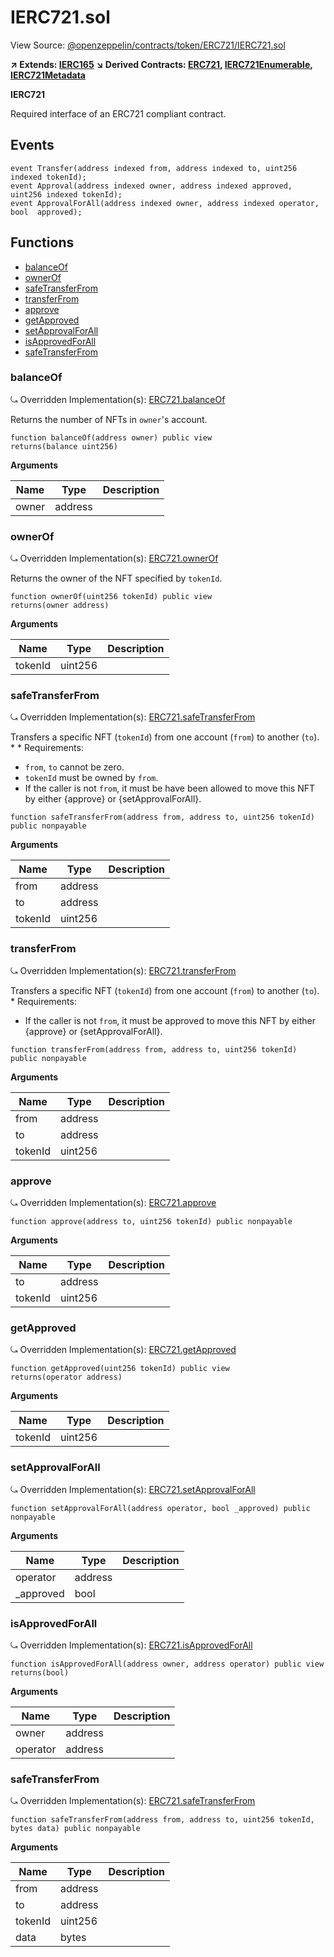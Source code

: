 # IERC721.sol

View Source: [@openzeppelin/contracts/token/ERC721/IERC721.sol](https://github.com/Dapp-Wizards/@openzeppelin/contracts/token/ERC721/IERC721.sol)

**↗ Extends: [IERC165](IERC165.md)**
**↘ Derived Contracts: [ERC721](ERC721.md), [IERC721Enumerable](IERC721Enumerable.md), [IERC721Metadata](IERC721Metadata.md)**

**IERC721**

Required interface of an ERC721 compliant contract.

## Events

```solidity
event Transfer(address indexed from, address indexed to, uint256 indexed tokenId);
event Approval(address indexed owner, address indexed approved, uint256 indexed tokenId);
event ApprovalForAll(address indexed owner, address indexed operator, bool  approved);
```

## Functions

- [balanceOf](#balanceof)
- [ownerOf](#ownerof)
- [safeTransferFrom](#safetransferfrom)
- [transferFrom](#transferfrom)
- [approve](#approve)
- [getApproved](#getapproved)
- [setApprovalForAll](#setapprovalforall)
- [isApprovedForAll](#isapprovedforall)
- [safeTransferFrom](#safetransferfrom)

### balanceOf

⤿ Overridden Implementation(s): [ERC721.balanceOf](ERC721.md#balanceof)

Returns the number of NFTs in `owner`'s account.

```solidity
function balanceOf(address owner) public view
returns(balance uint256)
```

**Arguments**

| Name        | Type           | Description  |
| ------------- |------------- | -----|
| owner | address |  | 

### ownerOf

⤿ Overridden Implementation(s): [ERC721.ownerOf](ERC721.md#ownerof)

Returns the owner of the NFT specified by `tokenId`.

```solidity
function ownerOf(uint256 tokenId) public view
returns(owner address)
```

**Arguments**

| Name        | Type           | Description  |
| ------------- |------------- | -----|
| tokenId | uint256 |  | 

### safeTransferFrom

⤿ Overridden Implementation(s): [ERC721.safeTransferFrom](ERC721.md#safetransferfrom)

Transfers a specific NFT (`tokenId`) from one account (`from`) to
another (`to`).
     *
     * Requirements:
- `from`, `to` cannot be zero.
- `tokenId` must be owned by `from`.
- If the caller is not `from`, it must be have been allowed to move this
NFT by either {approve} or {setApprovalForAll}.

```solidity
function safeTransferFrom(address from, address to, uint256 tokenId) public nonpayable
```

**Arguments**

| Name        | Type           | Description  |
| ------------- |------------- | -----|
| from | address |  | 
| to | address |  | 
| tokenId | uint256 |  | 

### transferFrom

⤿ Overridden Implementation(s): [ERC721.transferFrom](ERC721.md#transferfrom)

Transfers a specific NFT (`tokenId`) from one account (`from`) to
another (`to`).
     * Requirements:
- If the caller is not `from`, it must be approved to move this NFT by
either {approve} or {setApprovalForAll}.

```solidity
function transferFrom(address from, address to, uint256 tokenId) public nonpayable
```

**Arguments**

| Name        | Type           | Description  |
| ------------- |------------- | -----|
| from | address |  | 
| to | address |  | 
| tokenId | uint256 |  | 

### approve

⤿ Overridden Implementation(s): [ERC721.approve](ERC721.md#approve)

```solidity
function approve(address to, uint256 tokenId) public nonpayable
```

**Arguments**

| Name        | Type           | Description  |
| ------------- |------------- | -----|
| to | address |  | 
| tokenId | uint256 |  | 

### getApproved

⤿ Overridden Implementation(s): [ERC721.getApproved](ERC721.md#getapproved)

```solidity
function getApproved(uint256 tokenId) public view
returns(operator address)
```

**Arguments**

| Name        | Type           | Description  |
| ------------- |------------- | -----|
| tokenId | uint256 |  | 

### setApprovalForAll

⤿ Overridden Implementation(s): [ERC721.setApprovalForAll](ERC721.md#setapprovalforall)

```solidity
function setApprovalForAll(address operator, bool _approved) public nonpayable
```

**Arguments**

| Name        | Type           | Description  |
| ------------- |------------- | -----|
| operator | address |  | 
| _approved | bool |  | 

### isApprovedForAll

⤿ Overridden Implementation(s): [ERC721.isApprovedForAll](ERC721.md#isapprovedforall)

```solidity
function isApprovedForAll(address owner, address operator) public view
returns(bool)
```

**Arguments**

| Name        | Type           | Description  |
| ------------- |------------- | -----|
| owner | address |  | 
| operator | address |  | 

### safeTransferFrom

⤿ Overridden Implementation(s): [ERC721.safeTransferFrom](ERC721.md#safetransferfrom)

```solidity
function safeTransferFrom(address from, address to, uint256 tokenId, bytes data) public nonpayable
```

**Arguments**

| Name        | Type           | Description  |
| ------------- |------------- | -----|
| from | address |  | 
| to | address |  | 
| tokenId | uint256 |  | 
| data | bytes |  | 

